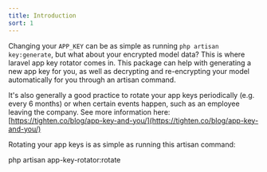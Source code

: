 ```yaml
---
title: Introduction
sort: 1
---
```


Changing your `APP_KEY` can be as simple as running `php artisan key:generate`, but what about your encrypted model data?
This is where laravel app key rotator comes in. This package can help with generating a new app key for you, as well
as decrypting and re-encrypting your model automatically for you through an artisan command.

It's also generally a good practice to rotate your app keys periodically (e.g. every 6 months) or when certain events
happen, such as an employee leaving the company. See more information here: [https://tighten.co/blog/app-key-and-you/](https://tighten.co/blog/app-key-and-you/)

Rotating your app keys is as simple as running this artisan command:

<x-code lang="bash">php artisan app-key-rotator:rotate</x-code>
